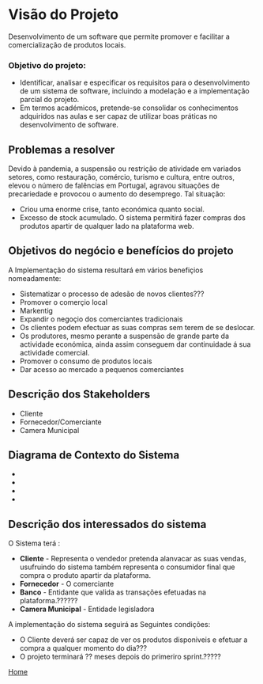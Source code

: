 # Visão do Projeto

Desenvolvimento de um software que permite promover e facilitar a comercialização de produtos locais.

### Objetivo do projeto:

* Identificar, analisar e especificar os requisitos para o desenvolvimento de um sistema de 
software, incluindo a modelação e a implementação parcial do projeto.
* Em termos académicos, pretende-se consolidar os conhecimentos adquiridos nas aulas e ser capaz de  utilizar boas práticas no desenvolvimento de software.

## Problemas a resolver

Devido à pandemia, a suspensão ou restrição de atividade em variados setores, como restauração, comércio, turismo e cultura, entre outros, elevou o número de falências em Portugal, agravou situações de precariedade e provocou o aumento do desemprego.
Tal situação:
* Criou uma enorme crise, tanto económica quanto social.
* Excesso de stock acumulado.
O sistema permitirá fazer compras dos produtos apartir de qualquer lado na plataforma web.

## Objetivos do negócio e benefícios do projeto

A Implementação do sistema resultará em vários benefiçios nomeadamente:

* Sistematizar o processo de adesão de novos clientes???
* Promover o comerçio local
* Markentig
* Expandir o negoçio dos comerciantes tradicionais
* Os clientes podem efectuar as suas compras sem terem de se deslocar.
* Os produtores, mesmo perante a suspensão de grande parte da actividade económica, ainda assim conseguem dar continuidade á sua actividade comercial.
* Promover o consumo de produtos locais
* Dar acesso ao mercado a pequenos comerciantes

## Descrição dos Stakeholders

* Cliente
* Fornecedor/Comerciante
* Camera Municipal


## Diagrama de Contexto do Sistema
*
*
*
*

## Descrição dos interessados do sistema

O Sistema terá :
* **Cliente** - Representa o vendedor pretenda alanvacar as suas vendas, usufruindo do sistema também representa o consumidor final que compra o produto apartir da plataforma.
* **Fornecedor** - O comerciante
* **Banco** - Entidante que valida as transações efetuadas na plataforma.??????
* **Camera Municipal** - Entidade legisladora

A implementação do sistema seguirá as Seguintes condições:

* O Cliente deverá ser capaz de ver os produtos disponiveis e efetuar a compra a qualquer momento do dia???
* O projeto terminará ?? meses depois do primeriro sprint.?????


[Home](PaginaInicial)
